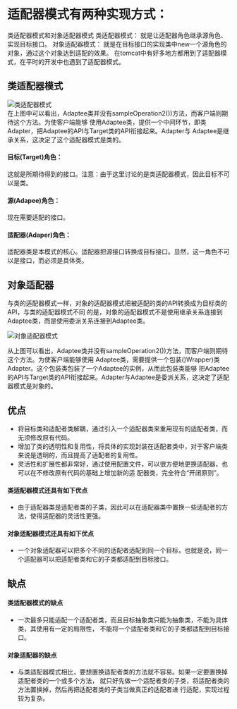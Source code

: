 # 适配器模式有两种实现方式：
类适配器模式和对象适配器模式
类适配器模式：
	就是让适配器角色继承源角色、实现目标接口。
对象适配器模式：
	就是在目标接口的实现类中new一个源角色的对象，通过这个对象达到适配的效果。
在tomcat中有好多地方都用到了适配器模式，在平时的开发中也遇到了适配器模式。
## 类适配器模式
![类适配器模式](https://github.com/lzh984294471/designPattern/raw/master/pics/classAdapter.png) <br>
在上图中可以看出，Adaptee类并没有sampleOperation2())方法，而客户端则期待这个方法。为使客户端能够
使用Adaptee类，提供一个中间环节，即类Adapter，把Adaptee的API与Target类的API衔接起来。Adapter与
Adaptee是继承关系，这决定了这个适配器模式是类的。
#### 目标(Target)角色：
这就是所期待得到的接口。注意：由于这里讨论的是类适配器模式，因此目标不可以是类。
#### 源(Adapee)角色：
现在需要适配的接口。
#### 适配器(Adaper)角色：
适配器类是本模式的核心。适配器把源接口转换成目标接口。显然，这一角色不可以是接口，而必须是具体类。
## 对象适配器
与类的适配器模式一样，对象的适配器模式把被适配的类的API转换成为目标类的API，与类的适配器模式不同
的是，对象的适配器模式不是使用继承关系连接到Adaptee类，而是使用委派关系连接到Adaptee类。<br>

![对象适配器模式](https://github.com/lzh984294471/designPattern/raw/master/pics/objectAdapter.png) <br>

从上图可以看出，Adaptee类并没有sampleOperation2())方法，而客户端则期待这个方法。为使客户端能够使用
Adaptee类，需要提供一个包装()Wrapper)类Adapter。这个包装类包装了一个Adaptee的实例，从而此包装类能够
把Adaptee的API与Target类的API衔接起来。Adapter与Adaptee是委派关系，这决定了适配器模式是对象的。
## 优点
*	将目标类和适配者类解耦，通过引入一个适配器类来重用现有的适配者类，而无须修改原有代码。
*	增加了类的透明性和复用性，将具体的实现封装在适配者类中，对于客户端类来说是透明的，而且提高了适配者的复用性。
*	灵活性和扩展性都非常好，通过使用配置文件，可以很方便地更换适配器，也可以在不修改原有代码的基础上增加新的适
配器类，完全符合“开闭原则”。
#### 类适配器模式还具有如下优点
*	由于适配器类是适配者类的子类，因此可以在适配器类中置换一些适配者的方法，使得适配器的灵活性更强。
#### 对象适配器模式还具有如下优点
*	一个对象适配器可以把多个不同的适配者适配到同一个目标，也就是说，同一个适配器可以把适配者类和它的子类都适配到目标接口。
## 缺点
#### 类适配器模式的缺点
*	一次最多只能适配一个适配者类，而且目标抽象类只能为抽象类，不能为具体类，其使用有一定的局限性，
不能将一个适配者类和它的子类都适配到目标接口。
#### 对象适配器的缺点
*	与类适配器模式相比，要想置换适配者类的方法就不容易。如果一定要置换掉适配者类的一个或多个方法，
就只好先做一个适配者类的子类，将适配者类的方法置换掉，然后再把适配者类的子类当做真正的适配者进
行适配，实现过程较为复杂。

